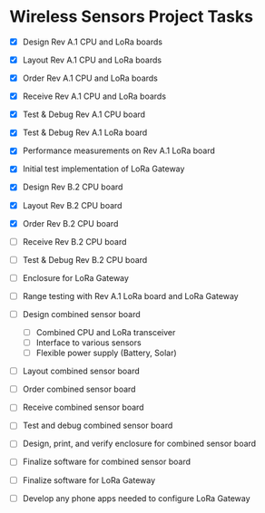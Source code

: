 # Wireless Sensors Project Tasks

- [x] Design Rev A.1 CPU and LoRa boards
- [x] Layout Rev A.1 CPU and LoRa boards
- [x] Order Rev A.1 CPU and LoRa boards
- [x] Receive Rev A.1 CPU and LoRa boards
- [x] Test & Debug Rev A.1 CPU board
- [x] Test & Debug Rev A.1 LoRa board
- [x] Performance measurements on Rev A.1 LoRa board
- [x] Initial test implementation of LoRa Gateway
- [x] Design Rev B.2 CPU board
- [x] Layout Rev B.2 CPU board
- [x] Order Rev B.2 CPU board
- [ ] Receive Rev B.2 CPU board
- [ ] Test & Debug Rev B.2 CPU board
- [ ] Enclosure for LoRa Gateway
- [ ] Range testing with Rev A.1 LoRa board and LoRa Gateway
- [ ] Design combined sensor board
    - [ ] Combined CPU and LoRa transceiver
    - [ ] Interface to various sensors
    - [ ] Flexible power supply (Battery, Solar)
- [ ] Layout combined sensor board
- [ ] Order combined sensor board
- [ ] Receive combined sensor board
- [ ] Test and debug combined sensor board
- [ ] Design, print, and verify enclosure for combined sensor board
- [ ] Finalize software for combined sensor board
- [ ] Finalize software for LoRa Gateway
- [ ] Develop any phone apps needed to configure LoRa Gateway

